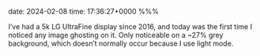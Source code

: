 date: 2024-02-08
time: 17:36:27+0000
%%%

I’ve had a 5k LG UltraFine display since 2016, and today was the first time I noticed any image ghosting on it. Only noticeable on a ~27% grey background, which doesn’t normally occur because I use light mode.
